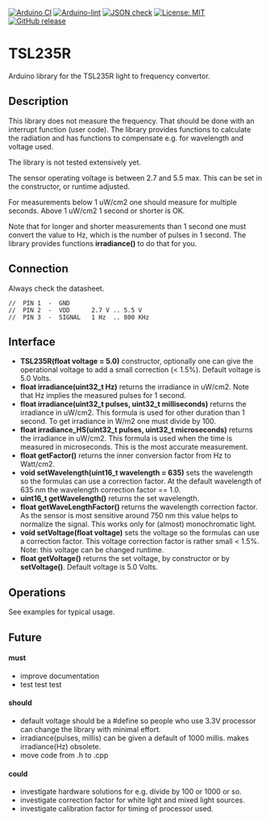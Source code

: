 
[![Arduino CI](https://github.com/RobTillaart/TSL235R/workflows/Arduino%20CI/badge.svg)](https://github.com/marketplace/actions/arduino_ci)
[![Arduino-lint](https://github.com/RobTillaart/TSL235R/actions/workflows/arduino-lint.yml/badge.svg)](https://github.com/RobTillaart/TSL235R/actions/workflows/arduino-lint.yml)
[![JSON check](https://github.com/RobTillaart/TSL235R/actions/workflows/jsoncheck.yml/badge.svg)](https://github.com/RobTillaart/TSL235R/actions/workflows/jsoncheck.yml)
[![License: MIT](https://img.shields.io/badge/license-MIT-green.svg)](https://github.com/RobTillaart/TSL235R/blob/master/LICENSE)
[![GitHub release](https://img.shields.io/github/release/RobTillaart/TSL235R.svg?maxAge=3600)](https://github.com/RobTillaart/TSL235R/releases)


# TSL235R

Arduino library for the TSL235R light to frequency convertor.


## Description

This library does not measure the frequency.
That should be done with an interrupt function (user code).
The library provides functions to calculate the radiation and 
has functions to compensate e.g. for wavelength and voltage used.

The library is not tested extensively yet.

The sensor operating voltage is between 2.7 and 5.5 max.
This can be set in the constructor, or runtime adjusted.

For measurements below 1 uW/cm2 one should measure for multiple seconds.
Above 1 uW/cm2 1 second or shorter is OK. 

Note that for longer and shorter measurements than 1 second one must 
convert the value to Hz, which is the number of pulses in 1 second.
The library provides functions **irradiance()** to do that for you.


## Connection

Always check the datasheet.

```
//  PIN 1  -  GND
//  PIN 2  -  VDD      2.7 V .. 5.5 V
//  PIN 3  -  SIGNAL   1 Hz  .. 800 KHz
```


## Interface

- **TSL235R(float voltage = 5.0)** constructor, optionally one can give the operational voltage 
to add a small correction (< 1.5%).
Default voltage is 5.0 Volts.
- **float irradiance(uint32_t Hz)** returns the irradiance in uW/cm2.
Note that Hz implies the measured pulses for 1 second.
- **float irradiance(uint32_t pulses, uint32_t milliseconds)** returns the irradiance in uW/cm2.
This formula is used for other duration than 1 second.
To get irradiance in W/m2 one must divide by 100.
- **float irradiance_HS(uint32_t pulses, uint32_t microseconds)** returns the irradiance in uW/cm2.
This formula is used when the time is measured in microseconds. 
This is the most accurate measurement.
- **float getFactor()** returns the inner conversion factor from Hz to Watt/cm2.
- **void setWavelength(uint16_t wavelength = 635)** sets the wavelength so the formulas can use a 
correction factor. 
At the default wavelength of 635 nm the wavelength correction factor == 1.0.
- **uint16_t getWavelength()** returns the set wavelength.
- **float getWaveLengthFactor()** returns the wavelength correction factor. 
As the sensor is most sensitive around 750 nm this value helps to normalize the signal.
This works only for (almost) monochromatic light.
- **void setVoltage(float voltage)** sets the voltage so the formulas can use a correction factor.
This voltage correction factor is rather small < 1.5%.
Note: this voltage can be changed runtime.
- **float getVoltage()** returns the set voltage, by constructor or by **setVoltage()**.
Default voltage is 5.0 Volts.


## Operations

See examples for typical usage.


## Future

#### must
- improve documentation
- test test test

#### should
- default voltage should be a #define so people who use 3.3V processor
  can change the library with minimal effort.
- irradiance(pulses, millis) can be given a default of 1000 millis.
  makes irradiance(Hz) obsolete. 
- move code from .h to .cpp

#### could
- investigate hardware solutions for e.g. divide by 100 or 1000 or so.
- investigate correction factor for white light and mixed light sources.
- investigate calibration factor for timing of processor used.

